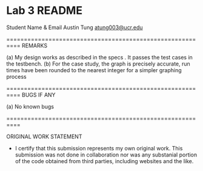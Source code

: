 

Lab 3 README
==========================================================

Student Name & Email 
Austin Tung
atung003@ucr.edu

==========================================================
REMARKS

(a) My design works as described in the specs . It passes the test cases in the testbench.
(b) For the case study, the graph is precisely accurate, run times have been rounded to the nearest integer
    for a simpler graphing process
   
==========================================================
BUGS IF ANY

(a) No known bugs 

==========================================================

ORIGINAL WORK STATEMENT
- I certify that this submission represents my own original work. This submission was not done in collaboration nor was any substanial portion of the code obtained from third parties, including websites and the like.
